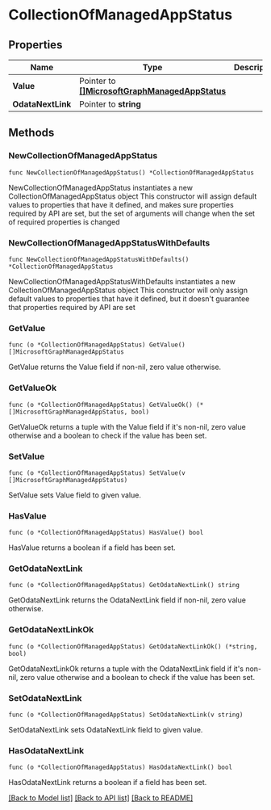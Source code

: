 # CollectionOfManagedAppStatus

## Properties

Name | Type | Description | Notes
------------ | ------------- | ------------- | -------------
**Value** | Pointer to [**[]MicrosoftGraphManagedAppStatus**](MicrosoftGraphManagedAppStatus.md) |  | [optional] 
**OdataNextLink** | Pointer to **string** |  | [optional] 

## Methods

### NewCollectionOfManagedAppStatus

`func NewCollectionOfManagedAppStatus() *CollectionOfManagedAppStatus`

NewCollectionOfManagedAppStatus instantiates a new CollectionOfManagedAppStatus object
This constructor will assign default values to properties that have it defined,
and makes sure properties required by API are set, but the set of arguments
will change when the set of required properties is changed

### NewCollectionOfManagedAppStatusWithDefaults

`func NewCollectionOfManagedAppStatusWithDefaults() *CollectionOfManagedAppStatus`

NewCollectionOfManagedAppStatusWithDefaults instantiates a new CollectionOfManagedAppStatus object
This constructor will only assign default values to properties that have it defined,
but it doesn't guarantee that properties required by API are set

### GetValue

`func (o *CollectionOfManagedAppStatus) GetValue() []MicrosoftGraphManagedAppStatus`

GetValue returns the Value field if non-nil, zero value otherwise.

### GetValueOk

`func (o *CollectionOfManagedAppStatus) GetValueOk() (*[]MicrosoftGraphManagedAppStatus, bool)`

GetValueOk returns a tuple with the Value field if it's non-nil, zero value otherwise
and a boolean to check if the value has been set.

### SetValue

`func (o *CollectionOfManagedAppStatus) SetValue(v []MicrosoftGraphManagedAppStatus)`

SetValue sets Value field to given value.

### HasValue

`func (o *CollectionOfManagedAppStatus) HasValue() bool`

HasValue returns a boolean if a field has been set.

### GetOdataNextLink

`func (o *CollectionOfManagedAppStatus) GetOdataNextLink() string`

GetOdataNextLink returns the OdataNextLink field if non-nil, zero value otherwise.

### GetOdataNextLinkOk

`func (o *CollectionOfManagedAppStatus) GetOdataNextLinkOk() (*string, bool)`

GetOdataNextLinkOk returns a tuple with the OdataNextLink field if it's non-nil, zero value otherwise
and a boolean to check if the value has been set.

### SetOdataNextLink

`func (o *CollectionOfManagedAppStatus) SetOdataNextLink(v string)`

SetOdataNextLink sets OdataNextLink field to given value.

### HasOdataNextLink

`func (o *CollectionOfManagedAppStatus) HasOdataNextLink() bool`

HasOdataNextLink returns a boolean if a field has been set.


[[Back to Model list]](../README.md#documentation-for-models) [[Back to API list]](../README.md#documentation-for-api-endpoints) [[Back to README]](../README.md)



